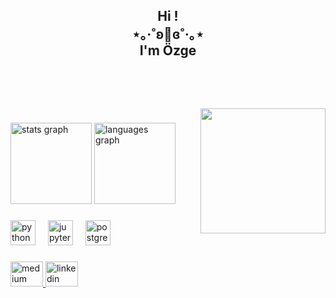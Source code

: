 <h2 align="center">Hi !<br>⋆｡‧˚ʚ🍓ɞ˚‧｡⋆<br> I'm Özge</h2>

###

<br clear="both">



###

<br clear="both">

<img align="right" height="200" src="https://i.pinimg.com/originals/ff/75/d6/ff75d6ba4285982c35529afc176501dc.gif"  />

###

<div align="left">
  <img src="https://github-readme-stats.vercel.app/api?username=cakirozge&hide_title=false&hide_rank=false&show_icons=true&include_all_commits=false&count_private=false&disable_animations=false&theme=tokyonight&locale=en&hide_border=true" height="130" alt="stats graph"  />
  <img src="https://github-readme-stats.vercel.app/api/top-langs?username=cakirozge&locale=en&hide_title=false&layout=compact&card_width=320&langs_count=5&theme=tokyonight&hide_border=true" height="130" alt="languages graph"  />
</div>

###

<div align="left">
  <img src="https://cdn.jsdelivr.net/gh/devicons/devicon/icons/python/python-original.svg" height="40" alt="python logo"  />
  <img width="12" />
  <img src="https://cdn.jsdelivr.net/gh/devicons/devicon/icons/jupyter/jupyter-original-wordmark.svg" height="40" alt="jupyter logo"  />
  <img width="12" />
  <img src="https://cdn.jsdelivr.net/gh/devicons/devicon/icons/postgresql/postgresql-plain-wordmark.svg" height="40" alt="postgresql logo"  />
</div>

###

<div align="left">
  <a href="https://medium.com/@caakir-ozge" target="_blank">
    <img src="https://raw.githubusercontent.com/maurodesouza/profile-readme-generator/master/src/assets/icons/social/medium/default.svg" width="52" height="40" alt="medium logo"  />
  </a>
  <a href="https://www.linkedin.com/in/cakirozge1/" target="_blank">
    <img src="https://raw.githubusercontent.com/maurodesouza/profile-readme-generator/master/src/assets/icons/social/linkedin/default.svg" width="52" height="40" alt="linkedin logo"  />
  </a>
</div>

###
